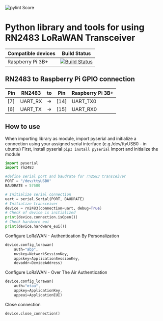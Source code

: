 ![pylint Score](https://mperlet.github.io/pybadge/badges/10.00.svg)
# Python library and tools for using RN2483 LoRaWAN Transceiver

| Compatible devices | Build Status |
| ------------------ | ------------ |
| Raspberry Pi 3B+   | [![Build Status](https://travis-ci.org/alexantoniades/python-RN2483.svg?branch=master)](https://travis-ci.org/alexantoniades/python-RN2483) |

## RN2483 to Raspberry Pi GPIO connection
| Pin | RN2483 | to | Pin | Raspberry Pi 3B+ |
| --- | ------ | -- | --- | ---------------- |
| [7] | UART_RX | -> | [14] | UART_TX0 |
| [6] | UART_TX | -> | [15] | UART_RX0 |

## How to use
When importing library as module, import pyserial and initialize a connection using your assigned serial interface (e.g /dev/ttyUSB0 - in ubuntu)
First, install pyserial
`pip3 install pyserial`
Import and initialize the module
```python
import pyserial
import rn2483

#define serial port and baudrate for rn2583 transceiver
PORT = "/dev/ttyUSB0"
BAUDRATE = 57600

# Initialize serial connection
uart = serial.Serial(PORT, BAUDRATE)
# Initialize transceiver
device = rn2483(connection=uart, debug=True)
# Check of device is initialized
print(device.connection.isOpen())
# Check hardware eui
print(device.hardware_eui())
```
Configure LoRaWAN - Authentication By Personalization
```python
device.config_lorawan(
    auth="abp", 
    nwskey=NetworkSessionKey, 
    appskey=ApplicationSessionKey, 
    devaddr=DeviceAddress)
```
Configure LoRaWAN - Over The Air Authentication
```python
device.config_lorawan(
    auth="otaa",
    appkey=ApplicationKey,
    appeui=ApplicationEUI)
```
Close connection
```python
device.close_connection()
```

